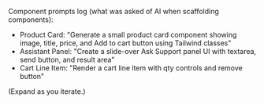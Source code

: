 Component prompts log (what was asked of AI when scaffolding components):

- Product Card: "Generate a small product card component showing image, title, price, and Add to cart button using Tailwind classes"
- Assistant Panel: "Create a slide-over Ask Support panel UI with textarea, send button, and result area"
- Cart Line Item: "Render a cart line item with qty controls and remove button"

(Expand as you iterate.)
